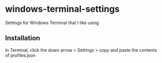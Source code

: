 # windows-terminal-settings

Settings for Windows Terminal that I like using

## Installation

In Terminal, click the down arrow > Settings > copy and paste the contents of profiles.json

